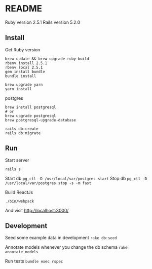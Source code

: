 # README

Ruby version 2.5.1
Rails version 5.2.0

## Install

Get Ruby version
```
brew update && brew upgrade ruby-build
rbenv install 2.5.1
rbenv local 2.5.1
gem install bundle
bundle install
```

```
brew upgrade yarn
yarn install
```

postgres
```
brew install postgresql
# or
brew upgrade postgresql
brew postgresql-upgrade-database

rails db:create
rails db:migrate
```


## Run

Start server
```
rails s
```

Start db
```pg_ctl -D /usr/local/var/postgres start```
Stop db
```pg_ctl -D /usr/local/var/postgres stop -s -m fast```

Build ReactJs
```
./bin/webpack
```

And visit
[http://localhost:3000/](http://localhost:3000/)


## Development


Seed some example data in development
```rake db:seed```

Annotate models whenever you change the db schema
```rake annotate_models```

Run tests
```bundle exec rspec```

